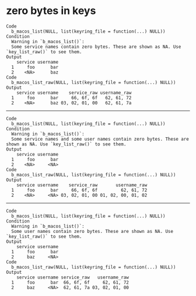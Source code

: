 # zero bytes in keys

    Code
      b_macos_list(NULL, list(keyring_file = function(...) NULL))
    Condition
      Warning in `b_macos_list()`:
      Some service names contain zero bytes. These are shown as NA. Use `key_list_raw()` to see them.
    Output
        service username
      1     foo      bar
      2    <NA>      baz
    Code
      b_macos_list_raw(NULL, list(keyring_file = function(...) NULL))
    Output
        service username    service_raw username_raw
      1     foo      bar     66, 6f, 6f   62, 61, 72
      2    <NA>      baz 03, 02, 01, 00   62, 61, 7a

---

    Code
      b_macos_list(NULL, list(keyring_file = function(...) NULL))
    Condition
      Warning in `b_macos_list()`:
      Some service names and some user names contain zero bytes. These are shown as NA. Use `key_list_raw()` to see them.
    Output
        service username
      1     foo      bar
      2    <NA>     <NA>
    Code
      b_macos_list_raw(NULL, list(keyring_file = function(...) NULL))
    Output
        service username    service_raw       username_raw
      1     foo      bar     66, 6f, 6f         62, 61, 72
      2    <NA>     <NA> 03, 02, 01, 00 01, 02, 00, 01, 02

---

    Code
      b_macos_list(NULL, list(keyring_file = function(...) NULL))
    Condition
      Warning in `b_macos_list()`:
      Some user names contain zero bytes. These are shown as NA. Use `key_list_raw()` to see them.
    Output
        service username
      1     foo      bar
      2     baz     <NA>
    Code
      b_macos_list_raw(NULL, list(keyring_file = function(...) NULL))
    Output
        service username service_raw   username_raw
      1     foo      bar  66, 6f, 6f     62, 61, 72
      2     baz     <NA>  62, 61, 7a 03, 02, 01, 00

